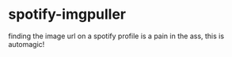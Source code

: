 # spotify-imgpuller
finding the image url on a spotify profile is a pain in the ass, this is automagic!
